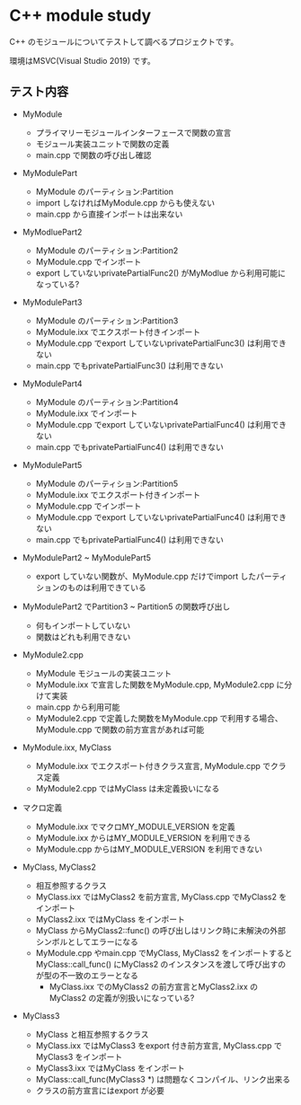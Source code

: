 C++ module study
====================

C++ のモジュールについてテストして調べるプロジェクトです。

環境はMSVC(Visual Studio 2019) です。

テスト内容
--------------------

- MyModule
  - プライマリーモジュールインターフェースで関数の宣言
  - モジュール実装ユニットで関数の定義
  - main.cpp で関数の呼び出し確認
- MyModulePart
  - MyModule のパーティション:Partition
  - import しなければMyModule.cpp からも使えない
  - main.cpp から直接インポートは出来ない
- MyModluePart2
  - MyModule のパーティション:Partition2
  - MyModule.cpp でインポート
  - export していないprivatePartialFunc2() がMyModlue から利用可能になっている?
- MyModulePart3
  - MyModule のパーティション:Partition3
  - MyModule.ixx でエクスポート付きインポート
  - MyModule.cpp でexport していないprivatePartialFunc3() は利用できない
  - main.cpp でもprivatePartialFunc3() は利用できない
- MyModulePart4
  - MyModule のパーティション:Partition4
  - MyModule.ixx でインポート
  - MyModule.cpp でexport していないprivatePartialFunc4() は利用できない
  - main.cpp でもprivatePartialFunc4() は利用できない
- MyModulePart5
  - MyModule のパーティション:Partition5
  - MyModule.ixx でエクスポート付きインポート
  - MyModule.cpp でインポート
  - MyModule.cpp でexport していないprivatePartialFunc4() は利用できない
  - main.cpp でもprivatePartialFunc4() は利用できない
- MyModulePart2 ~ MyModulePart5
  - export していない関数が、MyModule.cpp だけでimport したパーティションのものは利用できている
- MyModulePart2 でPartition3 ~ Partition5 の関数呼び出し
  - 何もインポートしていない
  - 関数はどれも利用できない
- MyModule2.cpp
  - MyModule モジュールの実装ユニット
  - MyModule.ixx で宣言した関数をMyModule.cpp, MyModule2.cpp に分けて実装
  - main.cpp から利用可能
  - MyModule2.cpp で定義した関数をMyModule.cpp で利用する場合、MyModule.cpp で関数の前方宣言があれば可能
- MyModule.ixx, MyClass
  - MyModule.ixx でエクスポート付きクラス宣言, MyModule.cpp でクラス定義
  - MyModule2.cpp ではMyClass は未定義扱いになる
- マクロ定義
  - MyModule.ixx でマクロMY_MODULE_VERSION を定義
  - MyModule.ixx からはMY_MODULE_VERSION を利用できる
  - MyModule.cpp からはMY_MODULE_VERSION を利用できない

- MyClass, MyClass2
  - 相互参照するクラス
  - MyClass.ixx ではMyClass2 を前方宣言, MyClass.cpp でMyClass2 をインポート
  - MyClass2.ixx ではMyClass をインポート
  - MyClass からMyClass2::func() の呼び出しはリンク時に未解決の外部シンボルとしてエラーになる
  - MyModule.cpp やmain.cpp でMyClass, MyClass2 をインポートするとMyClass::call_func() にMyClass2 のインスタンスを渡して呼び出すのが型の不一致のエラーとなる
    - MyClass.ixx でのMyClass2 の前方宣言とMyClass2.ixx のMyClass2 の定義が別扱いになっている?
- MyClass3
  - MyClass と相互参照するクラス
  - MyClass.ixx ではMyClass3 をexport 付き前方宣言, MyClass.cpp でMyClass3 をインポート
  - MyClass3.ixx ではMyClass をインポート
  - MyClass::call_func(MyClass3 *) は問題なくコンパイル、リンク出来る
  - クラスの前方宣言にはexport が必要
